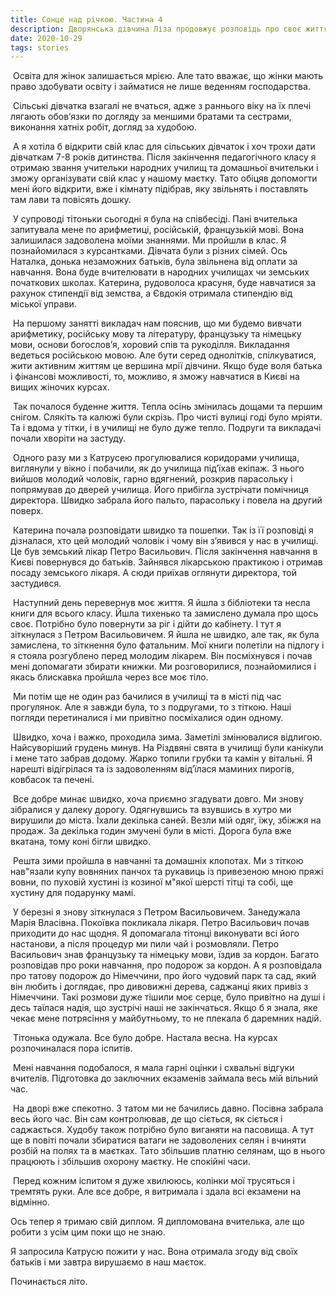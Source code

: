 ```yaml
---
title: Сонце над річкою. Частина 4
description: Дворянська дівчина Ліза продовжує розповідь про своє життя на початку ХХ століття 
date: 2020-10-29
tags: stories
---
```


​           Освіта для жінок залишається мрією. Але тато вважає, що жінки мають право здобувати освіту і займатися не лише веденням господарства. 

​          Сільські дівчатка взагалі не вчаться, адже з раннього віку на їх плечі лягають обов’язки по догляду за меншими братами та сестрами, виконання хатніх робіт, догляд за худобою. 

​          А я хотіла б відкрити свій клас для сільських дівчаток і хоч трохи дати дівчаткам 7-8 років дитинства. Після закінчення педагогічного класу я отримаю звання учительки народних училищ та домашньої вчительки і зможу організувати свій клас у нашому маєтку. Тато обіцяв допомогти мені його відкрити, вже і кімнату підібрав, яку звільнять і поставлять там лави та повісять дошку. 

​        У супроводі тітоньки сьогодні я була на співбесіді. Пані вчителька запитувала мене по арифметиці, російській, французькій мові. Вона залишилася задоволена моїми знаннями. Ми пройшли в клас. Я познайомилася з курсантками. Дівчата були з різних сімей. Ось Наталка, донька незаможних батьків, була звільнена від оплати за навчання. Вона буде вчителювати в народних училищах чи земських початкових школах. Катерина, рудоволоса красуня, буде навчатися за рахунок стипендії від земства, а Євдокія отримала стипендію від міської управи.

​        На першому занятті викладач нам пояснив, що ми будемо вивчати арифметику, російську мову та літературу, французьку та німецьку мови, основи богослов’я, хоровий спів та рукоділля. Викладання ведеться російською мовою. Але бути серед однолітків, спілкуватися, жити активним життям це вершина мрії дівчини. Якщо буде воля батька і фінансові можливості, то, можливо, я зможу навчатися в Києві на вищих жіночих курсах. 

​      Так почалося буденне життя. Тепла осінь змінилась дощами та першим снігом. Слякіть та калюжі були скрізь. Про чисті вулиці годі було мріяти. Та і вдома у тітки, і в училищі не було дуже тепло. Подруги та викладачі почали хворіти на застуду.

​     Одного разу ми з Катрусею прогулювалися коридорами училища, виглянули у вікно і побачили, як до училища під’їхав екіпаж. З нього вийшов молодий чоловік, гарно вдягнений, розкрив парасольку і попрямував до дверей училища. Його прибігла зустрічати помічниця директора. Швидко забрала його пальто, парасольку і повела на другий поверх.

​     Катерина почала розповідати швидко та пошепки. Так із її розповіді я дізналася, хто цей молодий чоловік і чому він з’явився у нас в училищі. Це був земський лікар Петро Васильович. Після закінчення навчання в Києві повернувся до батьків. Зайнявся лікарською практикою і отримав посаду земського лікаря. А сюди приїхав оглянути директора, той застудився. 

​     Наступний день перевернув моє життя. Я йшла з бібліотеки та несла книги для всього класу. Йшла тихенько та замислено думала про щось своє. Потрібно було повернути за ріг і дійти до кабінету. І тут я зіткнулася з Петром Васильовичем. Я йшла не швидко, але так, як була замислена, то зіткнення було фатальним. Мої книги полетіли на підлогу і я стояла розгублено перед молодим лікарем. Він посміхнувся і почав мені допомагати збирати книжки. Ми розговорилися, познайомилися і якась блискавка пройшла через все моє тіло.

​     Ми потім ще не один раз бачилися в училищі та в місті під час прогулянок. Але я завжди була, то з подругами, то з тіткою. Наші погляди перетиналися і ми привітно посміхалися один одному. 

​    Швидко, хоча і важко, проходила зима. Заметілі змінювалися відлигою. Найсуворіший грудень минув. На Різдвяні свята в училищі були канікули і мене тато забрав додому. Жарко топили грубки та камін у вітальні. Я нарешті відігрілася та із задоволенням від’їлася маминих пирогів, ковбасок та печені. 

​     Все добре минає швидко, хоча приємно згадувати довго. Ми знову зібралися у далеку дорогу. Одягнувшись та взувшись в хутро ми вирушили до міста. Їхали декілька саней. Везли мій одяг, їжу, збіжжя на продаж. За декілька годин змучені були в місті. Дорога була вже вкатана, тому коні  бігли швидко. 

​    Решта зими пройшла в навчанні та домашніх клопотах. Ми з тіткою нав"язали купу вовняних панчох  та рукавиць із привезеною мною пряжі вовни, по пуховій хустині із козиної м"якої шерсті тітці та собі,  ще хустину для подарунку мамі.

​     У березні я знову зіткнулася з Петром Васильовичем. Занедужала Марія Власівна. Покоївка покликала лікаря. Петро Васильович почав приходити до нас щодня. Я допомагала тітонці виконувати всі його настанови, а після процедур ми пили чай і розмовляли. Петро Васильович знав французьку та німецьку мови, їздив за кордон. Багато розповідав про роки навчання, про подорож за кордон. А я розповідала про татову подорож до Німеччини, про його чудовий парк та сад, який він любить і доглядає, про дивовижні дерева, саджанці яких привіз з Німеччини. Такі розмови дуже тішили моє серце, було привітно на душі і десь таїлася надія, що зустрічі наші не закінчаться. Якщо б я знала, яке чекає мене потрясіння у майбутньому, то не плекала б даремних надій.

​     Тітонька одужала. Все було добре. Настала весна. На курсах розпочиналася пора іспитів.

​     Мені навчання подобалося, я мала гарні оцінки і схвальні відгуки вчителів. Підготовка до заключних екзаменів займала весь мій вільний час.

​    На дворі вже спекотно. З татом ми не бачились давно. Посівна забрала весь його час. Він сам контролював, де що сіється, як сіється і саджається. Худобу також потрібно було виганяти на пасовища. А тут ще в повіті почали збиратися ватаги не задоволених селян і вчиняти розбій на полях та в маєтках. Тато збільшив платню селянам, що в нього працюють і збільшив охорону маєтку. Не спокійні часи.

​    Перед кожним іспитом я дуже хвилююсь, колінки мої трусяться і тремтять руки. Але все добре, я витримала і здала всі екзамени на відмінно. 

   Ось тепер я тримаю свій диплом. Я дипломована вчителька, але що робити з усім цим поки що не знаю.

   Я запросила Катрусю пожити у нас. Вона отримала згоду від своїх батьків і ми завтра вирушаємо в наш маєток. 

   Починається літо.

